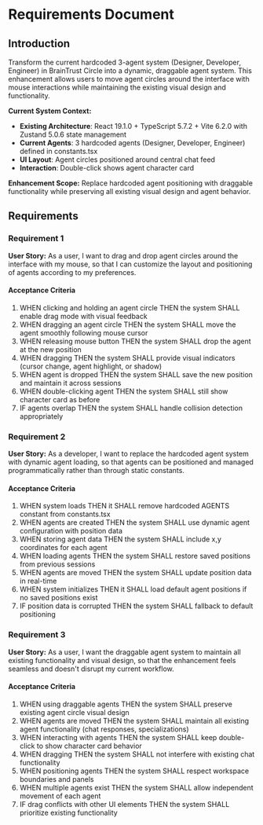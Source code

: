 # Requirements Document

## Introduction

Transform the current hardcoded 3-agent system (Designer, Developer, Engineer) in BrainTrust Circle into a dynamic, draggable agent system. This enhancement allows users to move agent circles around the interface with mouse interactions while maintaining the existing visual design and functionality.

**Current System Context:**
- **Existing Architecture**: React 19.1.0 + TypeScript 5.7.2 + Vite 6.2.0 with Zustand 5.0.6 state management
- **Current Agents**: 3 hardcoded agents (Designer, Developer, Engineer) defined in constants.tsx
- **UI Layout**: Agent circles positioned around central chat feed
- **Interaction**: Double-click shows agent character card

**Enhancement Scope:**
Replace hardcoded agent positioning with draggable functionality while preserving all existing visual design and agent behavior.

## Requirements

### Requirement 1

**User Story:** As a user, I want to drag and drop agent circles around the interface with my mouse, so that I can customize the layout and positioning of agents according to my preferences.

#### Acceptance Criteria

1. WHEN clicking and holding an agent circle THEN the system SHALL enable drag mode with visual feedback
2. WHEN dragging an agent circle THEN the system SHALL move the agent smoothly following mouse cursor
3. WHEN releasing mouse button THEN the system SHALL drop the agent at the new position
4. WHEN dragging THEN the system SHALL provide visual indicators (cursor change, agent highlight, or shadow)
5. WHEN agent is dropped THEN the system SHALL save the new position and maintain it across sessions
6. WHEN double-clicking agent THEN the system SHALL still show character card as before
7. IF agents overlap THEN the system SHALL handle collision detection appropriately

### Requirement 2

**User Story:** As a developer, I want to replace the hardcoded agent system with dynamic agent loading, so that agents can be positioned and managed programmatically rather than through static constants.

#### Acceptance Criteria

1. WHEN system loads THEN it SHALL remove hardcoded AGENTS constant from constants.tsx
2. WHEN agents are created THEN the system SHALL use dynamic agent configuration with position data
3. WHEN storing agent data THEN the system SHALL include x,y coordinates for each agent
4. WHEN loading agents THEN the system SHALL restore saved positions from previous sessions
5. WHEN agents are moved THEN the system SHALL update position data in real-time
6. WHEN system initializes THEN it SHALL load default agent positions if no saved positions exist
7. IF position data is corrupted THEN the system SHALL fallback to default positioning

### Requirement 3

**User Story:** As a user, I want the draggable agent system to maintain all existing functionality and visual design, so that the enhancement feels seamless and doesn't disrupt my current workflow.

#### Acceptance Criteria

1. WHEN using draggable agents THEN the system SHALL preserve existing agent circle visual design
2. WHEN agents are moved THEN the system SHALL maintain all existing agent functionality (chat responses, specializations)
3. WHEN interacting with agents THEN the system SHALL keep double-click to show character card behavior
4. WHEN dragging THEN the system SHALL not interfere with existing chat functionality
5. WHEN positioning agents THEN the system SHALL respect workspace boundaries and panels
6. WHEN multiple agents exist THEN the system SHALL allow independent movement of each agent
7. IF drag conflicts with other UI elements THEN the system SHALL prioritize existing functionality